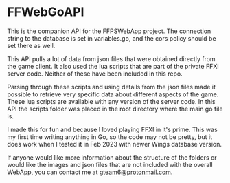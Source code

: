 # FFWebGoAPI

This is the companion API for the FFPSWebApp project. The connection string to the database is set in variables.go, and the cors policy 
should be set there as well. 

This API pulls a lot of data from json files that were obtained directly from the game client. It also used the lua scripts that are part 
of the private FFXI server code. Neither of these have been included in this repo. 

Parsing through these scripts and using details from the json files made it possible to retrieve very specific data about different aspects of the game.
These lua scripts are available with any version of the server code. In this API the scripts folder was placed in the root directory where 
the main go file is.

I made this for fun and because I loved playing FFXI in it's prime. This was my first time writing anything in Go, so the code may not be pretty, but it does work when I tested it in Feb 2023 with newer Wings database version. 

If anyone would like more information about the structure of the folders or would like the images and json files that are not included with the 
overall WebApp, you can contact me at gteam6@protonmail.com.


